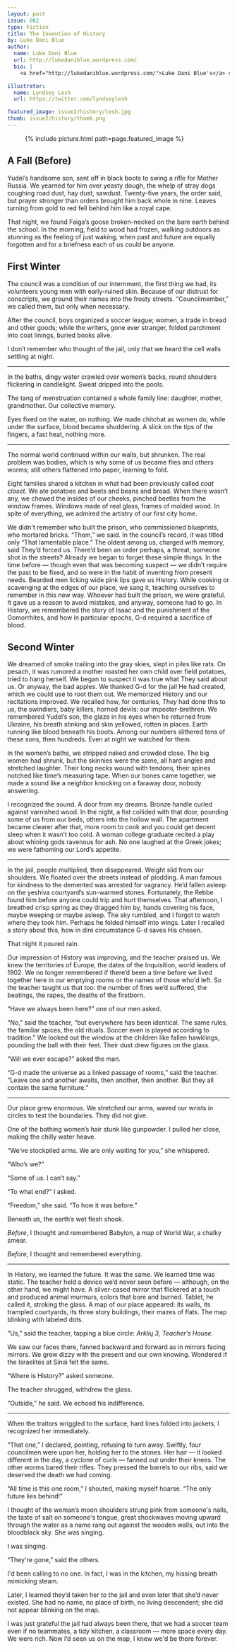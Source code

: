 ```yaml
---
layout: post
issue: 002
type: Fiction
title: The Invention of History
by: Luke Dani Blue
author:
  name: Luke Dani Blue
  url: http://lukedaniblue.wordpress.com/
  bio: |
    <a href="http://lukedaniblue.wordpress.com/">Luke Dani Blue's</a> short stories have appeared in or are forthcoming from <i>Bluestem, Slush Pile Magazine, Redlemona.de</i> and <i>The Stoneslide Corrective</i>. She's received Honorable Mentions from the Academy of American Poets and the<i> Fourteen Hills</i> Michael Rubin Book Award. She currently lives in the Bay Area, where she teaches private writing classes and astrologizes professionally. Follow her at: @lukedaniblue.

illustrator:
  name: Lyndsey Lesh
  url: https://twitter.com/lyndseylesh

featured_image: issue2/history/lesh.jpg
thumb: issue2/history/thumb.png
---
```


<figure class="right">
  {% include picture.html path=page.featured_image %}
</figure>

## A Fall (Before)

Yudel’s handsome son, sent off in black boots to swing a rifle for Mother Russia. We yearned for him over yeasty dough, the whelp of stray dogs coughing road dust, hay dust, sawdust. Twenty-five years, the order said, but prayer stronger than orders brought him back whole in nine. Leaves turning from gold to red fell behind him like a royal cape.

That night, we found Faiga’s goose broken-necked on the bare earth behind the school. In the morning, field to wood had frozen, walking outdoors as stunning as the feeling of just waking, when past and future are equally forgotten and for a briefness each of us could be anyone.

## First Winter

The council was a condition of our internment, the first thing we had, its volunteers young men with early-ruined skin. Because of our distrust for conscripts, we ground their names into the frosty streets. “Councilmember,” we called them, but only when necessary.

After the council, boys organized a soccer league; women, a trade in bread and other goods; while the writers, gone ever stranger, folded parchment into coat linings, buried books alive.

I don’t remember who thought of the jail, only that we heard the cell walls settling at night.

***

In the baths, dingy water crawled over women’s backs, round shoulders flickering in candlelight. Sweat dripped into the pools.

The tang of menstruation contained a whole family line: daughter, mother, grandmother. Our collective memory.

Eyes fixed on the water, on nothing. We made chitchat as women do, while under the surface, blood became shuddering. A slick on the tips of the fingers, a fast heat, nothing more.

***

The normal world continued within our walls, but shrunken. The real problem was bodies, which is why some of us became flies and others worms; still others flattened into paper, learning to fold.

Eight families shared a kitchen in what had been previously called <i>coat closet</i>. We ate potatoes and beets and beans and bread. When there wasn’t any, we chewed the insides of our cheeks, pinched beetles from the window frames. Windows made of real glass, frames of molded wood. In spite of everything, we admired the artistry of our first city home.

We didn't remember who built the prison, who commissioned blueprints, who mortared bricks. “Them,” we said. In the council’s record, it was titled only “That lamentable place.” The oldest among us, charged with memory, said They’d forced us. There’d been an order perhaps, a threat, someone shot in the streets? Already we began to forget these simple things. In the time before — though even that was becoming suspect — we didn’t require the past to be fixed, and so were in the habit of inventing from present needs. Bearded men licking wide pink lips gave us History. While cooking or scavenging at the edges of our place, we sang it, teaching ourselves to remember in this new way. Whoever had built the prison, we were grateful. It gave us a reason to avoid mistakes, and anyway, someone had to go. In History, we remembered the story of Isaac and the punishment of the Gomorrhites, and how in particular epochs, G-d required a sacrifice of blood.


## Second Winter

We dreamed of smoke trailing into the gray skies, slept in piles like rats. On pesach, it was rumored a mother roasted her own child over field potatoes, tried to hang herself. We began to suspect it was true what They said about us. Or anyway, the bad apples. We thanked G-d for the jail He had created, which we could use to root them out. We memorized History and our recitations improved. We recalled how, for centuries, <em>They</em> had done this to us, the swindlers, baby killers, horned devils: our imposter-brethren. We remembered Yudel’s son, the glaze in his eyes when he returned from Ukraine, his breath stinking and skin yellowed, rotten in places. Earth running like blood beneath his boots. Among our numbers slithered tens of these sons, then hundreds. Even at night we watched for them.

In the women’s baths, we stripped naked and crowded close. The big women had shrunk, but the skinnies were the same, all hard angles and stretched laughter. Their long necks wound with tendons, their spines notched like time’s measuring tape. When our bones came together, we made a sound like a neighbor knocking on a faraway door, nobody answering.

I recognized the sound. A door from my dreams. Bronze handle curled against varnished wood. In the night, a fist collided with that door, pounding some of us from our beds, others into the hollow wall. The apartment became clearer after that, more room to cook and you could get decent sleep when it wasn’t too cold. A woman college graduate recited a play about whining gods ravenous for ash. No one laughed at the Greek jokes; we were fathoming our Lord’s appetite.

***

In the jail, people multiplied, then disappeared. Weight slid from our shoulders. We floated over the streets instead of plodding. A man famous for kindness to the demented was arrested for vagrancy. He’d fallen asleep on the yeshiva courtyard’s sun-warmed stones. Fortunately, the Rebbe found him before anyone could trip and hurt themselves. That afternoon, I breathed crisp spring as they dragged him by, hands covering his face, maybe weeping or maybe asleep. The sky rumbled, and I forgot to watch where they took him. Perhaps he folded himself into wings. Later I recalled a story about this, how in dire circumstance G-d saves His chosen.

That night it poured rain.

Our impression of History was improving, and the teacher praised us. We knew the territories of Europe, the dates of the Inquisition, world leaders of 1902. We no longer remembered if there’d been a time before we lived together here in our emptying rooms or the names of those who'd left. So the teacher taught us that too: the number of fires we’d suffered, the beatings, the rapes, the deaths of the firstborn.

“Have we always been here?” one of our men asked.

“No,” said the teacher, “but everywhere has been identical. The same rules, the familiar spices, the old rituals. Soccer even is played according to tradition.” We looked out the window at the children like fallen hawklings, pounding the ball with their feet. Their dust drew figures on the glass.

“Will we ever escape?” asked the man.

“G-d made the universe as a linked passage of rooms,” said the teacher. “Leave one and another awaits, then another, then another. But they all contain the same furniture.”

***

Our place grew enormous. We stretched our arms, waved our wrists in circles to test the boundaries. They did not give.

One of the bathing women’s hair stunk like gunpowder. I pulled her close, making the chilly water heave.

“We’ve stockpiled arms. We are only waiting for you,” she whispered.

“Who’s we?”

“Some of us. I can’t say.”

“To what end?” I asked.

“Freedom,” she said. “To how it was before.”

Beneath us, the earth’s wet flesh shook.

<i>Before</i>, I thought and remembered Babylon, a map of World War, a chalky smear.

<i>Before</i>, I thought and remembered everything.

***

In History, we learned the future. It was the same. We learned time was static. The teacher held a device we’d never seen before — although, on the other hand, we might have. A silver-cased mirror that flickered at a touch and produced animal murmurs, colors that bore and burned. Tablet, he called it, stroking the glass. A map of our place appeared: its walls, its trampled courtyards, its three story buildings, their mazes of flats. The map blinking with labeled dots.

“Us,” said the teacher, tapping a blue circle: <i>Arklių 3, Teacher’s House</i>.

We saw our faces there, fanned backward and forward as in mirrors facing mirrors. We grew dizzy with the present and our own knowing. Wondered if the Israelites at Sinai felt the same.

“Where is History?” asked someone.

The teacher shrugged, withdrew the glass.

“Outside,” he said. We echoed his indifference. 

***

When the traitors wriggled to the surface, hard lines folded into jackets, I recognized her immediately.

“That one,” I declared, pointing, refusing to turn away. Swiftly, four councilmen were upon her, holding her to the stones. Her hair — it looked different in the day, a cyclone of curls — fanned out under their knees. The other worms bared their rifles. They pressed the barrels to our ribs, said we deserved the death we had coming.

“All time is this one room,” I shouted, making myself hoarse. “The only future lies behind!”

I thought of the woman’s moon shoulders strung pink from someone's nails, the taste of salt on someone's tongue, great shockwaves moving upward through the water as a name rang out against the wooden walls, out into the bloodblack sky. She was singing.

I was singing.

“They're gone,” said the others.

I'd been calling to no one. In fact, I was in the kitchen, my hissing breath mimicking steam.

Later, I learned they’d taken her to the jail and even later that she’d never existed. She had no name, no place of birth, no living descendent; she did not appear blinking on the map.

I was just grateful the jail had always been there, that we had a soccer team even if no teammates, a tidy kitchen, a classroom — more space every day. We were rich. Now I’d seen us on the map, I knew we'd be there forever.

